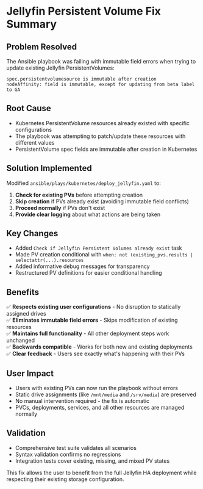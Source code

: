 # Jellyfin Persistent Volume Fix Summary

## Problem Resolved
The Ansible playbook was failing with immutable field errors when trying to update existing Jellyfin PersistentVolumes:
```
spec.persistentvolumesource is immutable after creation
nodeAffinity: field is immutable, except for updating from beta label to GA
```

## Root Cause
- Kubernetes PersistentVolume resources already existed with specific configurations
- The playbook was attempting to patch/update these resources with different values
- PersistentVolume spec fields are immutable after creation in Kubernetes

## Solution Implemented
Modified `ansible/plays/kubernetes/deploy_jellyfin.yaml` to:

1. **Check for existing PVs** before attempting creation
2. **Skip creation** if PVs already exist (avoiding immutable field conflicts)
3. **Proceed normally** if PVs don't exist
4. **Provide clear logging** about what actions are being taken

## Key Changes
- Added `Check if Jellyfin Persistent Volumes already exist` task
- Made PV creation conditional with `when: not (existing_pvs.results | selectattr(...).resources`
- Added informative debug messages for transparency
- Restructured PV definitions for easier conditional handling

## Benefits
✅ **Respects existing user configurations** - No disruption to statically assigned drives  
✅ **Eliminates immutable field errors** - Skips modification of existing resources  
✅ **Maintains full functionality** - All other deployment steps work unchanged  
✅ **Backwards compatible** - Works for both new and existing deployments  
✅ **Clear feedback** - Users see exactly what's happening with their PVs  

## User Impact
- Users with existing PVs can now run the playbook without errors
- Static drive assignments (like `/mnt/media` and `/srv/media`) are preserved
- No manual intervention required - the fix is automatic
- PVCs, deployments, services, and all other resources are managed normally

## Validation
- Comprehensive test suite validates all scenarios
- Syntax validation confirms no regressions
- Integration tests cover existing, missing, and mixed PV states

This fix allows the user to benefit from the full Jellyfin HA deployment while respecting their existing storage configuration.